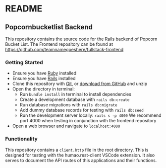 # README

## Popcornbucketlist Backend

This repository contains the source code for the Rails backend of Popcorn Bucket List. The Frontend repository can be found at https://github.com/teamnamegoeshere/fullstack-frontend

### Getting Started
- Ensure you have [Ruby](https://www.ruby-lang.org/en/documentation/installation/) installed
- Ensure you have [Rails](https://rails.github.io/download/) installed
- Clone this repository with [Git](https://git-scm.com/downloads), or [download from GitHub](https://github.com/teamnamegoeshere/fullstack-backend/archive/refs/heads/main.zip) and unzip
- Open the directory in terminal:
  - Run ```bundle install``` in terminal to install dependencies
  - Create a development database with ```rails db:create```
  - Run database migrations with ```rails db:migrate```
  - Add dummy database records for testing with ```rails db:seed```
  - Run the development server locally: ```rails s -p 4000``` We recommend port 4000 when testing in conjunction with the frontend repository
- Open a web browser and navigate to ```localhost:4000```

### Functionality

This repository contains a ```client.http``` file in the root directory. This is designed for testing with the humao.rest-client VSCode extension. It also serves to document the API routes of this applications and their functions.
